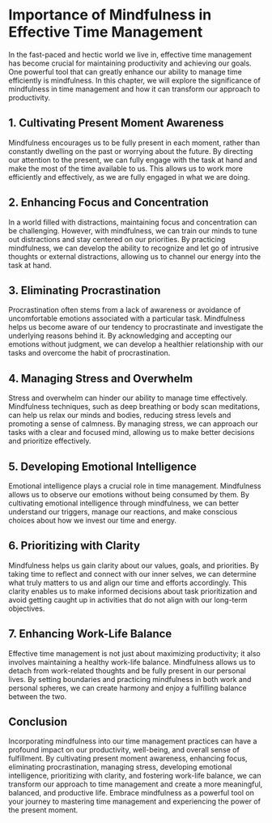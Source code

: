 Importance of Mindfulness in Effective Time Management
=================================================================

In the fast-paced and hectic world we live in, effective time management has become crucial for maintaining productivity and achieving our goals. One powerful tool that can greatly enhance our ability to manage time efficiently is mindfulness. In this chapter, we will explore the significance of mindfulness in time management and how it can transform our approach to productivity.

**1. Cultivating Present Moment Awareness**
-------------------------------------------

Mindfulness encourages us to be fully present in each moment, rather than constantly dwelling on the past or worrying about the future. By directing our attention to the present, we can fully engage with the task at hand and make the most of the time available to us. This allows us to work more efficiently and effectively, as we are fully engaged in what we are doing.

**2. Enhancing Focus and Concentration**
----------------------------------------

In a world filled with distractions, maintaining focus and concentration can be challenging. However, with mindfulness, we can train our minds to tune out distractions and stay centered on our priorities. By practicing mindfulness, we can develop the ability to recognize and let go of intrusive thoughts or external distractions, allowing us to channel our energy into the task at hand.

**3. Eliminating Procrastination**
----------------------------------

Procrastination often stems from a lack of awareness or avoidance of uncomfortable emotions associated with a particular task. Mindfulness helps us become aware of our tendency to procrastinate and investigate the underlying reasons behind it. By acknowledging and accepting our emotions without judgment, we can develop a healthier relationship with our tasks and overcome the habit of procrastination.

**4. Managing Stress and Overwhelm**
------------------------------------

Stress and overwhelm can hinder our ability to manage time effectively. Mindfulness techniques, such as deep breathing or body scan meditations, can help us relax our minds and bodies, reducing stress levels and promoting a sense of calmness. By managing stress, we can approach our tasks with a clear and focused mind, allowing us to make better decisions and prioritize effectively.

**5. Developing Emotional Intelligence**
----------------------------------------

Emotional intelligence plays a crucial role in time management. Mindfulness allows us to observe our emotions without being consumed by them. By cultivating emotional intelligence through mindfulness, we can better understand our triggers, manage our reactions, and make conscious choices about how we invest our time and energy.

**6. Prioritizing with Clarity**
--------------------------------

Mindfulness helps us gain clarity about our values, goals, and priorities. By taking time to reflect and connect with our inner selves, we can determine what truly matters to us and align our time and efforts accordingly. This clarity enables us to make informed decisions about task prioritization and avoid getting caught up in activities that do not align with our long-term objectives.

**7. Enhancing Work-Life Balance**
----------------------------------

Effective time management is not just about maximizing productivity; it also involves maintaining a healthy work-life balance. Mindfulness allows us to detach from work-related thoughts and be fully present in our personal lives. By setting boundaries and practicing mindfulness in both work and personal spheres, we can create harmony and enjoy a fulfilling balance between the two.

**Conclusion**
--------------

Incorporating mindfulness into our time management practices can have a profound impact on our productivity, well-being, and overall sense of fulfillment. By cultivating present moment awareness, enhancing focus, eliminating procrastination, managing stress, developing emotional intelligence, prioritizing with clarity, and fostering work-life balance, we can transform our approach to time management and create a more meaningful, balanced, and productive life. Embrace mindfulness as a powerful tool on your journey to mastering time management and experiencing the power of the present moment.
